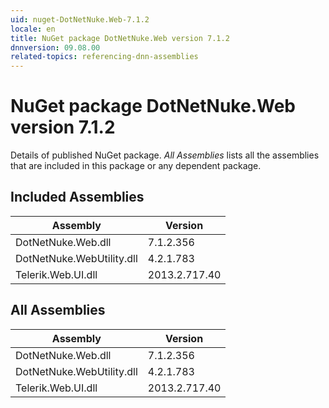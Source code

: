```yaml
---
uid: nuget-DotNetNuke.Web-7.1.2
locale: en
title: NuGet package DotNetNuke.Web version 7.1.2
dnnversion: 09.08.00
related-topics: referencing-dnn-assemblies
---
```


# NuGet package DotNetNuke.Web version 7.1.2
Details of published NuGet package.
*All Assemblies* lists all the assemblies that are included in this package or any dependent package.

## Included Assemblies

|Assembly|Version|
|---|---|
|DotNetNuke.Web.dll|7.1.2.356|
|DotNetNuke.WebUtility.dll|4.2.1.783|
|Telerik.Web.UI.dll|2013.2.717.40|

## All Assemblies

|Assembly|Version|
|---|---|
|DotNetNuke.Web.dll|7.1.2.356|
|DotNetNuke.WebUtility.dll|4.2.1.783|
|Telerik.Web.UI.dll|2013.2.717.40|

